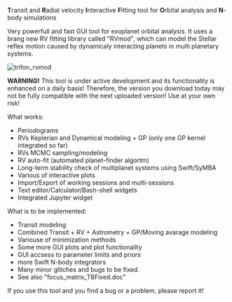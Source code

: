 
**T**ransit and **R**adial velocity **I**nteractive **F**itting tool for **O**rbital analysis and **N**-body simulations

Very powerfull and fast GUI tool for exoplanet orbital analysis. It uses a brang new RV fitting library called "RVmod", which can model the Stellar reflex motion caused by dynamicaly interacting planets in multi planetary systems.

![trifon_rvmod](https://user-images.githubusercontent.com/44244057/47589870-ccc4a400-d96a-11e8-8de0-3ea3ceed1a37.jpg)

**WARNING!** This tool is under active development and its functionality is enhanced on a daily basis! Therefore, the version you download today may not be fully compatible with the next uploaded version! Use at your own risk!

What works:

* Periodograms
* RVs Keplerian and Dynamical modeling + GP (only one GP kernel integrated so far)
* RVs MCMC sampling/modeling 
* RV auto-fit (automated planet-finder algortm)
* Long-term stability check of multiplanet systems using Swift/SyMBA
* Various of interactive plots 
* Import/Export of working sessions and multi-sessions 
* Text editor/Calculator/Bash-shell widgets
* Integrated Jupyter widget

What is to be implemented:

* Transit modeling
* Combined Transit + RV + Astrometry +  GP/Moving avarage modeling 
* Variouse of minimization methods
* Some more GUI plots and plot functionality 
* GUI accsess to parameter limits and priors
* more Swift N-body integrators
* Many minor glitches and bugs to be fixed.
* See also "focus_matrix_TBFixed.doc"

If you use this tool and you find a bug or a problem, please report it!
